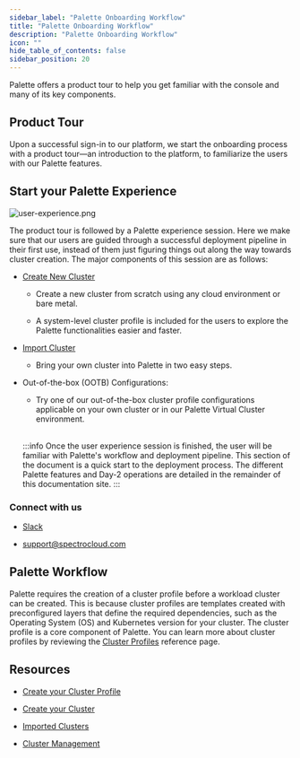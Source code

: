 ```yaml
---
sidebar_label: "Palette Onboarding Workflow"
title: "Palette Onboarding Workflow"
description: "Palette Onboarding Workflow"
icon: ""
hide_table_of_contents: false
sidebar_position: 20
---
```


Palette offers a product tour to help you get familiar with the console and many of its key components.

## Product Tour

Upon a successful sign-in to our platform, we start the onboarding process with a product tour—an introduction to the platform, to familiarize the users with our Palette features.

## Start your Palette Experience

![user-experience.png](/user-experience.png)

The product tour is followed by a Palette experience session. Here we make sure that our users are guided through a successful deployment pipeline in their first use, instead of them just figuring things out along the way towards cluster creation. The major components of this session are as follows:

- [Create New Cluster](../clusters/clusters.md)

  - Create a new cluster from scratch using any cloud environment or bare metal.

  - A system-level cluster profile is included for the users to explore the Palette functionalities easier and faster.

- [Import Cluster](../clusters/imported-clusters/cluster-import.md)

  - Bring your own cluster into Palette in two easy steps.

- Out-of-the-box (OOTB) Configurations:

  - Try one of our out-of-the-box cluster profile configurations applicable on your own cluster or in our Palette Virtual Cluster environment.

  <br />

  :::info
  Once the user experience session is finished, the user will be familiar with Palette's workflow and deployment pipeline. This section of the document is a quick start to the deployment process. The different Palette features and Day-2 operations are detailed in the remainder of this documentation site.
  :::

### Connect with us

- [Slack](https://spectrocloudcommunity.slack.com/join/shared_invite/zt-g8gfzrhf-cKavsGD_myOh30K24pImLA#/shared-invite/email)

- support@spectrocloud.com

## Palette Workflow

Palette requires the creation of a cluster profile before a workload cluster can be created. This is because cluster profiles are templates created with preconfigured layers that define the required dependencies, such as the Operating System (OS) and Kubernetes version for your cluster. The cluster profile is a core component of Palette. You can learn more about cluster profiles by reviewing the [Cluster Profiles](../profiles/cluster-profiles/cluster-profiles.md) reference page.

## Resources

- [Create your Cluster Profile](../profiles/cluster-profiles/cluster-profiles.md)

- [Create your Cluster](../clusters/clusters.md)

- [Imported Clusters](../clusters/imported-clusters/cluster-import.md)

- [Cluster Management](../clusters/cluster-management/cluster-management.md)
